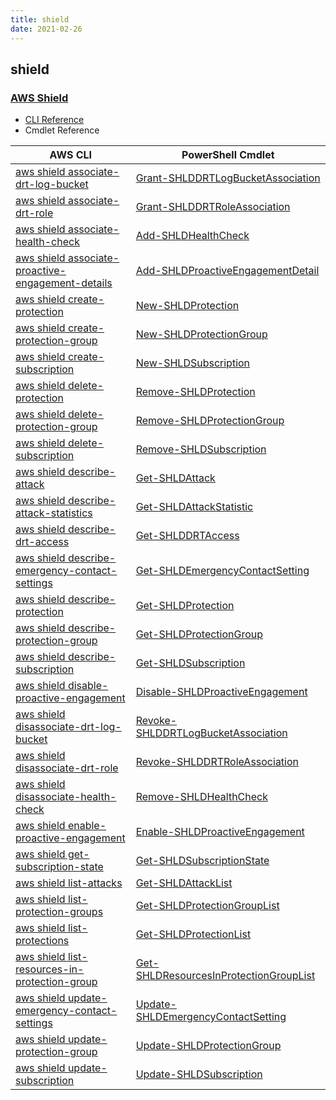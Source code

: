 ```yaml
---
title: shield
date: 2021-02-26
---
```


## shield

### [AWS Shield](https://aws.amazon.com/shield/)

* [CLI Reference](https://docs.aws.amazon.com/cli/latest/reference/shield/index.html)
* Cmdlet Reference

|AWS CLI|PowerShell Cmdlet|
|----|----|
|[aws shield associate-drt-log-bucket](https://docs.aws.amazon.com/cli/latest/reference/shield/associate-drt-log-bucket.html)|[Grant-SHLDDRTLogBucketAssociation](https://docs.aws.amazon.com/powershell/latest/reference/items/Grant-SHLDDRTLogBucketAssociation.html)|
|[aws shield associate-drt-role](https://docs.aws.amazon.com/cli/latest/reference/shield/associate-drt-role.html)|[Grant-SHLDDRTRoleAssociation](https://docs.aws.amazon.com/powershell/latest/reference/items/Grant-SHLDDRTRoleAssociation.html)|
|[aws shield associate-health-check](https://docs.aws.amazon.com/cli/latest/reference/shield/associate-health-check.html)|[Add-SHLDHealthCheck](https://docs.aws.amazon.com/powershell/latest/reference/items/Add-SHLDHealthCheck.html)|
|[aws shield associate-proactive-engagement-details](https://docs.aws.amazon.com/cli/latest/reference/shield/associate-proactive-engagement-details.html)|[Add-SHLDProactiveEngagementDetail](https://docs.aws.amazon.com/powershell/latest/reference/items/Add-SHLDProactiveEngagementDetail.html)|
|[aws shield create-protection](https://docs.aws.amazon.com/cli/latest/reference/shield/create-protection.html)|[New-SHLDProtection](https://docs.aws.amazon.com/powershell/latest/reference/items/New-SHLDProtection.html)|
|[aws shield create-protection-group](https://docs.aws.amazon.com/cli/latest/reference/shield/create-protection-group.html)|[New-SHLDProtectionGroup](https://docs.aws.amazon.com/powershell/latest/reference/items/New-SHLDProtectionGroup.html)|
|[aws shield create-subscription](https://docs.aws.amazon.com/cli/latest/reference/shield/create-subscription.html)|[New-SHLDSubscription](https://docs.aws.amazon.com/powershell/latest/reference/items/New-SHLDSubscription.html)|
|[aws shield delete-protection](https://docs.aws.amazon.com/cli/latest/reference/shield/delete-protection.html)|[Remove-SHLDProtection](https://docs.aws.amazon.com/powershell/latest/reference/items/Remove-SHLDProtection.html)|
|[aws shield delete-protection-group](https://docs.aws.amazon.com/cli/latest/reference/shield/delete-protection-group.html)|[Remove-SHLDProtectionGroup](https://docs.aws.amazon.com/powershell/latest/reference/items/Remove-SHLDProtectionGroup.html)|
|[aws shield delete-subscription](https://docs.aws.amazon.com/cli/latest/reference/shield/delete-subscription.html)|[Remove-SHLDSubscription](https://docs.aws.amazon.com/powershell/latest/reference/items/Remove-SHLDSubscription.html)|
|[aws shield describe-attack](https://docs.aws.amazon.com/cli/latest/reference/shield/describe-attack.html)|[Get-SHLDAttack](https://docs.aws.amazon.com/powershell/latest/reference/items/Get-SHLDAttack.html)|
|[aws shield describe-attack-statistics](https://docs.aws.amazon.com/cli/latest/reference/shield/describe-attack-statistics.html)|[Get-SHLDAttackStatistic](https://docs.aws.amazon.com/powershell/latest/reference/items/Get-SHLDAttackStatistic.html)|
|[aws shield describe-drt-access](https://docs.aws.amazon.com/cli/latest/reference/shield/describe-drt-access.html)|[Get-SHLDDRTAccess](https://docs.aws.amazon.com/powershell/latest/reference/items/Get-SHLDDRTAccess.html)|
|[aws shield describe-emergency-contact-settings](https://docs.aws.amazon.com/cli/latest/reference/shield/describe-emergency-contact-settings.html)|[Get-SHLDEmergencyContactSetting](https://docs.aws.amazon.com/powershell/latest/reference/items/Get-SHLDEmergencyContactSetting.html)|
|[aws shield describe-protection](https://docs.aws.amazon.com/cli/latest/reference/shield/describe-protection.html)|[Get-SHLDProtection](https://docs.aws.amazon.com/powershell/latest/reference/items/Get-SHLDProtection.html)|
|[aws shield describe-protection-group](https://docs.aws.amazon.com/cli/latest/reference/shield/describe-protection-group.html)|[Get-SHLDProtectionGroup](https://docs.aws.amazon.com/powershell/latest/reference/items/Get-SHLDProtectionGroup.html)|
|[aws shield describe-subscription](https://docs.aws.amazon.com/cli/latest/reference/shield/describe-subscription.html)|[Get-SHLDSubscription](https://docs.aws.amazon.com/powershell/latest/reference/items/Get-SHLDSubscription.html)|
|[aws shield disable-proactive-engagement](https://docs.aws.amazon.com/cli/latest/reference/shield/disable-proactive-engagement.html)|[Disable-SHLDProactiveEngagement](https://docs.aws.amazon.com/powershell/latest/reference/items/Disable-SHLDProactiveEngagement.html)|
|[aws shield disassociate-drt-log-bucket](https://docs.aws.amazon.com/cli/latest/reference/shield/disassociate-drt-log-bucket.html)|[Revoke-SHLDDRTLogBucketAssociation](https://docs.aws.amazon.com/powershell/latest/reference/items/Revoke-SHLDDRTLogBucketAssociation.html)|
|[aws shield disassociate-drt-role](https://docs.aws.amazon.com/cli/latest/reference/shield/disassociate-drt-role.html)|[Revoke-SHLDDRTRoleAssociation](https://docs.aws.amazon.com/powershell/latest/reference/items/Revoke-SHLDDRTRoleAssociation.html)|
|[aws shield disassociate-health-check](https://docs.aws.amazon.com/cli/latest/reference/shield/disassociate-health-check.html)|[Remove-SHLDHealthCheck](https://docs.aws.amazon.com/powershell/latest/reference/items/Remove-SHLDHealthCheck.html)|
|[aws shield enable-proactive-engagement](https://docs.aws.amazon.com/cli/latest/reference/shield/enable-proactive-engagement.html)|[Enable-SHLDProactiveEngagement](https://docs.aws.amazon.com/powershell/latest/reference/items/Enable-SHLDProactiveEngagement.html)|
|[aws shield get-subscription-state](https://docs.aws.amazon.com/cli/latest/reference/shield/get-subscription-state.html)|[Get-SHLDSubscriptionState](https://docs.aws.amazon.com/powershell/latest/reference/items/Get-SHLDSubscriptionState.html)|
|[aws shield list-attacks](https://docs.aws.amazon.com/cli/latest/reference/shield/list-attacks.html)|[Get-SHLDAttackList](https://docs.aws.amazon.com/powershell/latest/reference/items/Get-SHLDAttackList.html)|
|[aws shield list-protection-groups](https://docs.aws.amazon.com/cli/latest/reference/shield/list-protection-groups.html)|[Get-SHLDProtectionGroupList](https://docs.aws.amazon.com/powershell/latest/reference/items/Get-SHLDProtectionGroupList.html)|
|[aws shield list-protections](https://docs.aws.amazon.com/cli/latest/reference/shield/list-protections.html)|[Get-SHLDProtectionList](https://docs.aws.amazon.com/powershell/latest/reference/items/Get-SHLDProtectionList.html)|
|[aws shield list-resources-in-protection-group](https://docs.aws.amazon.com/cli/latest/reference/shield/list-resources-in-protection-group.html)|[Get-SHLDResourcesInProtectionGroupList](https://docs.aws.amazon.com/powershell/latest/reference/items/Get-SHLDResourcesInProtectionGroupList.html)|
|[aws shield update-emergency-contact-settings](https://docs.aws.amazon.com/cli/latest/reference/shield/update-emergency-contact-settings.html)|[Update-SHLDEmergencyContactSetting](https://docs.aws.amazon.com/powershell/latest/reference/items/Update-SHLDEmergencyContactSetting.html)|
|[aws shield update-protection-group](https://docs.aws.amazon.com/cli/latest/reference/shield/update-protection-group.html)|[Update-SHLDProtectionGroup](https://docs.aws.amazon.com/powershell/latest/reference/items/Update-SHLDProtectionGroup.html)|
|[aws shield update-subscription](https://docs.aws.amazon.com/cli/latest/reference/shield/update-subscription.html)|[Update-SHLDSubscription](https://docs.aws.amazon.com/powershell/latest/reference/items/Update-SHLDSubscription.html)|

